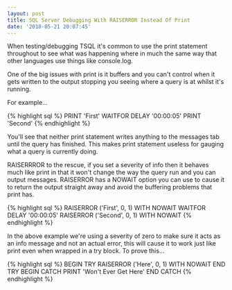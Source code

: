 ```yaml
---
layout: post
title: SQL Server Debugging With RAISERROR Instead Of Print
date: '2018-05-21 20:07:45'
---
```

When testing/debugging TSQL it's common to use the print statement throughout to see what was happening where in much the same way that other languages use things like console.log.

One of the big issues with print is it buffers and you can't control when it gets written to the output stopping you seeing where a query is at whilst it's running.

For example...

{% highlight sql %}
PRINT 'First'
WAITFOR DELAY '00:00:05'
PRINT 'Second'
{% endhighlight %}

You'll see that neither print statement writes anything to the messages tab until the query has finished. This makes print statement useless for gauging what a query is currently doing.

RAISERRROR to the rescue, if you set a severity of info then it behaves much like print in that it won't change the way the query run and you can output messages. RAISERROR has a NOWAIT option you can use to cause it to return the output straight away and avoid the buffering problems that print has.

{% highlight sql %}
RAISERROR ('First', 0, 1) WITH NOWAIT
WAITFOR DELAY '00:00:05'
RAISERROR ('Second', 0, 1) WITH NOWAIT
{% endhighlight %}

In the above example we're using a severity of zero to make sure it acts as an info message and not an actual error, this will cause it to work just like print even when wrapped in a try block. To prove this...

{% highlight sql %}
BEGIN TRY
   RAISERROR ('Here', 0, 1) WITH NOWAIT
END TRY
BEGIN CATCH
   PRINT 'Won't Ever Get Here'
END CATCH
{% endhighlight %}